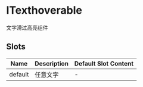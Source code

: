 # ITexthoverable

文字滑过高亮组件

## Slots

<!-- @vuese:ITexthoverable:slots:start -->
|Name|Description|Default Slot Content|
|---|---|---|
|default|任意文字|-|

<!-- @vuese:ITexthoverable:slots:end -->


